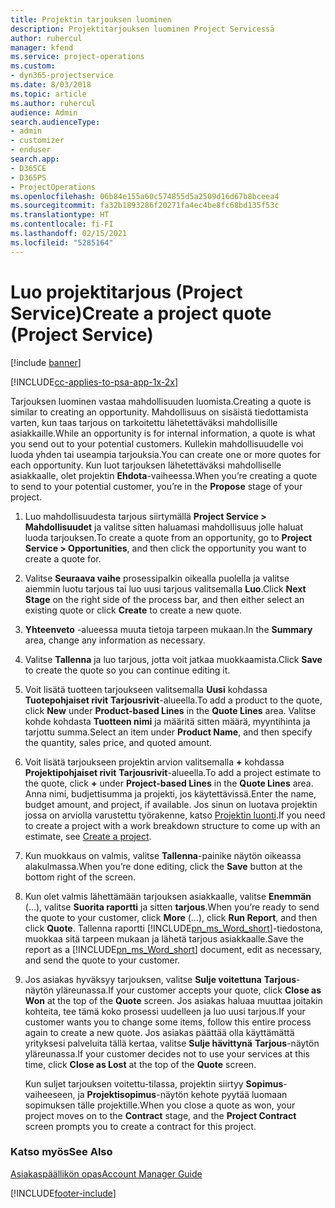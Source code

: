 ```yaml
---
title: Projektin tarjouksen luominen
description: Projektitarjouksen luominen Project Servicessä
author: ruhercul
manager: kfend
ms.service: project-operations
ms.custom:
- dyn365-projectservice
ms.date: 8/03/2018
ms.topic: article
ms.author: ruhercul
audience: Admin
search.audienceType:
- admin
- customizer
- enduser
search.app:
- D365CE
- D365PS
- ProjectOperations
ms.openlocfilehash: 06b84e155a60c574855d5a2509d16d67b8bceea4
ms.sourcegitcommit: fa32b1893286f20271fa4ec4be8fc68bd135f53c
ms.translationtype: HT
ms.contentlocale: fi-FI
ms.lasthandoff: 02/15/2021
ms.locfileid: "5285164"
---
```

# <a name="create-a-project-quote-project-service"></a><span data-ttu-id="9e930-103">Luo projektitarjous (Project Service)</span><span class="sxs-lookup"><span data-stu-id="9e930-103">Create a project quote (Project Service)</span></span>

[!include [banner](../includes/psa-now-project-operations.md)]

[!INCLUDE[cc-applies-to-psa-app-1x-2x](../includes/cc-applies-to-psa-app-1x-2x.md)]

<span data-ttu-id="9e930-104">Tarjouksen luominen vastaa mahdollisuuden luomista.</span><span class="sxs-lookup"><span data-stu-id="9e930-104">Creating a quote is similar to creating an opportunity.</span></span> <span data-ttu-id="9e930-105">Mahdollisuus on sisäistä tiedottamista varten, kun taas tarjous on tarkoitettu lähetettäväksi mahdollisille asiakkaille.</span><span class="sxs-lookup"><span data-stu-id="9e930-105">While an opportunity is for internal information, a quote is what you send out to your potential customers.</span></span> <span data-ttu-id="9e930-106">Kullekin mahdollisuudelle voi luoda yhden tai useampia tarjouksia.</span><span class="sxs-lookup"><span data-stu-id="9e930-106">You can create one or more quotes for each opportunity.</span></span> <span data-ttu-id="9e930-107">Kun luot tarjouksen lähetettäväksi mahdolliselle asiakkaalle, olet projektin **Ehdota**-vaiheessa.</span><span class="sxs-lookup"><span data-stu-id="9e930-107">When you’re creating a quote to send to your potential customer, you’re in the **Propose** stage of your project.</span></span>  
  
1. <span data-ttu-id="9e930-108">Luo mahdollisuudesta tarjous siirtymällä **Project Service > Mahdollisuudet** ja valitse sitten haluamasi mahdollisuus jolle haluat luoda tarjouksen.</span><span class="sxs-lookup"><span data-stu-id="9e930-108">To create a quote from an opportunity, go to **Project Service > Opportunities**, and then click the opportunity you want to create a quote for.</span></span>  
  
2. <span data-ttu-id="9e930-109">Valitse **Seuraava vaihe** prosessipalkin oikealla puolella ja valitse aiemmin luotu tarjous tai luo uusi tarjous valitsemalla **Luo**.</span><span class="sxs-lookup"><span data-stu-id="9e930-109">Click **Next Stage** on the right side of the process bar, and then either select an existing quote or click **Create** to create a new quote.</span></span>  
  
3. <span data-ttu-id="9e930-110">**Yhteenveto** -alueessa muuta tietoja tarpeen mukaan.</span><span class="sxs-lookup"><span data-stu-id="9e930-110">In the **Summary** area, change any information as necessary.</span></span>  
  
4. <span data-ttu-id="9e930-111">Valitse **Tallenna** ja luo tarjous, jotta voit jatkaa muokkaamista.</span><span class="sxs-lookup"><span data-stu-id="9e930-111">Click **Save** to create the quote so you can continue editing it.</span></span>  
  
5. <span data-ttu-id="9e930-112">Voit lisätä tuotteen tarjoukseen valitsemalla **Uusi** kohdassa **Tuotepohjaiset rivit** **Tarjousrivit**-alueella.</span><span class="sxs-lookup"><span data-stu-id="9e930-112">To add a product to the quote, click **New** under **Product-based Lines** in the **Quote Lines** area.</span></span> <span data-ttu-id="9e930-113">Valitse kohde kohdasta **Tuotteen nimi** ja määritä sitten määrä, myyntihinta ja tarjottu summa.</span><span class="sxs-lookup"><span data-stu-id="9e930-113">Select an item under **Product Name**, and then specify the quantity, sales price, and quoted amount.</span></span>  
  
6. <span data-ttu-id="9e930-114">Voit lisätä tarjoukseen projektin arvion valitsemalla **+** kohdassa **Projektipohjaiset rivit** **Tarjousrivit**-alueella.</span><span class="sxs-lookup"><span data-stu-id="9e930-114">To add a project estimate to the quote, click **+** under **Project-based Lines** in the **Quote Lines** area.</span></span> <span data-ttu-id="9e930-115">Anna nimi, budjettisumma ja projekti, jos käytettävissä.</span><span class="sxs-lookup"><span data-stu-id="9e930-115">Enter the name, budget amount, and project, if available.</span></span> <span data-ttu-id="9e930-116">Jos sinun on luotava projektin jossa on arviolla varustettu työrakenne, katso [Projektin luonti](../psa/create-project.md).</span><span class="sxs-lookup"><span data-stu-id="9e930-116">If you need to create a project with a work breakdown structure to come up with an estimate, see [Create a project](../psa/create-project.md).</span></span>  
  
7. <span data-ttu-id="9e930-117">Kun muokkaus on valmis, valitse **Tallenna**-painike näytön oikeassa alakulmassa.</span><span class="sxs-lookup"><span data-stu-id="9e930-117">When you’re done editing, click the **Save** button at the bottom right of the screen.</span></span>  
  
8. <span data-ttu-id="9e930-118">Kun olet valmis lähettämään tarjouksen asiakkaalle, valitse **Enemmän** (...), valitse **Suorita raportti** ja sitten **tarjous**.</span><span class="sxs-lookup"><span data-stu-id="9e930-118">When you’re ready to send the quote to your customer, click **More** (…), click **Run Report**, and then click **Quote**.</span></span> <span data-ttu-id="9e930-119">Tallenna raportti [!INCLUDE[pn_ms_Word_short](../includes/pn-ms-word-short.md)]-tiedostona, muokkaa sitä tarpeen mukaan ja lähetä tarjous asiakkaalle.</span><span class="sxs-lookup"><span data-stu-id="9e930-119">Save the report as a [!INCLUDE[pn_ms_Word_short](../includes/pn-ms-word-short.md)] document, edit as necessary, and send the quote to your customer.</span></span>  
  
9. <span data-ttu-id="9e930-120">Jos asiakas hyväksyy tarjouksen, valitse **Sulje voitettuna** **Tarjous**-näytön yläreunassa.</span><span class="sxs-lookup"><span data-stu-id="9e930-120">If your customer accepts your quote, click **Close as Won** at the top of the **Quote** screen.</span></span> <span data-ttu-id="9e930-121">Jos asiakas haluaa muuttaa joitakin kohteita, tee tämä koko prosessi uudelleen ja luo uusi tarjous.</span><span class="sxs-lookup"><span data-stu-id="9e930-121">If your customer wants you to change some items, follow this entire process again to create a new quote.</span></span> <span data-ttu-id="9e930-122">Jos asiakas päättää olla käyttämättä yrityksesi palveluita tällä kertaa, valitse **Sulje hävittynä** **Tarjous**-näytön yläreunassa.</span><span class="sxs-lookup"><span data-stu-id="9e930-122">If your customer decides not to use your services at this time, click **Close as Lost** at the top of the **Quote** screen.</span></span>  
  
   <span data-ttu-id="9e930-123">Kun suljet tarjouksen voitettu-tilassa, projektin siirtyy **Sopimus**-vaiheeseen, ja **Projektisopimus**-näytön kehote pyytää luomaan sopimuksen tälle projektille.</span><span class="sxs-lookup"><span data-stu-id="9e930-123">When you close a quote as won, your project moves on to the **Contract** stage, and the **Project Contract** screen prompts you to create a contract for this project.</span></span>  
  
### <a name="see-also"></a><span data-ttu-id="9e930-124">Katso myös</span><span class="sxs-lookup"><span data-stu-id="9e930-124">See Also</span></span>  
 [<span data-ttu-id="9e930-125">Asiakaspäällikön opas</span><span class="sxs-lookup"><span data-stu-id="9e930-125">Account Manager Guide</span></span>](../psa/account-manager-guide.md)


[!INCLUDE[footer-include](../includes/footer-banner.md)]